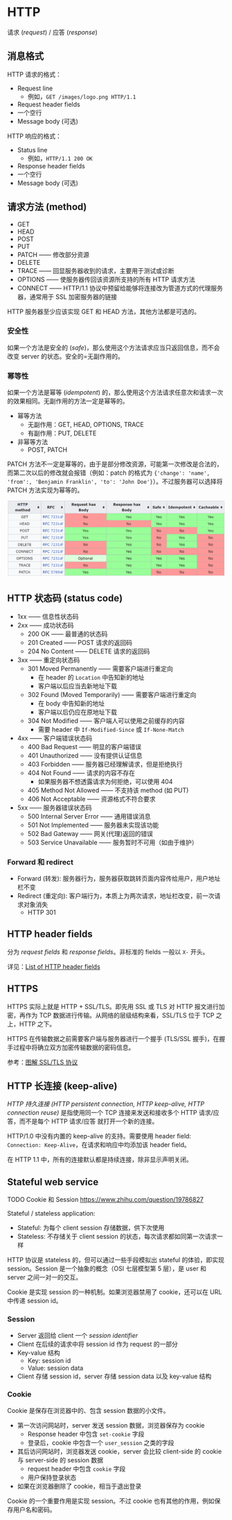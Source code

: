 # HTTP

请求 (_request_) / 应答 (_response_)

## 消息格式

HTTP 请求的格式：

+ Request line
  + 例如，`GET /images/logo.png HTTP/1.1`
+ Request header fields
+ 一个空行
+ Message body (可选)

HTTP 响应的格式：

+ Status line
  + 例如，`HTTP/1.1 200 OK`
+ Response header fields
+ 一个空行
+ Message body (可选)

## 请求方法 (method)

+ GET
+ HEAD
+ POST
+ PUT
+ PATCH —— 修改部分资源
+ DELETE
+ TRACE —— 回显服务器收到的请求，主要用于测试或诊断
+ OPTIONS —— 使服务器传回该资源所支持的所有 HTTP 请求方法
+ CONNECT —— HTTP/1.1 协议中预留给能够将连接改为管道方式的代理服务器，通常用于 SSL 加密服务器的链接

HTTP 服务器至少应该实现 GET 和 HEAD 方法，其他方法都是可选的。

### 安全性

如果一个方法是安全的 (_safe_)，那么使用这个方法请求应当只返回信息，而不会改变 server 的状态。安全的=无副作用的。

### 幂等性

如果一个方法是幂等 (_idempotent_) 的，那么使用这个方法请求任意次和请求一次的效果相同。无副作用的方法一定是幂等的。

+ 幂等方法
  + 无副作用：GET, HEAD, OPTIONS, TRACE
  + 有副作用：PUT, DELETE
+ 非幂等方法
  + POST, PATCH

PATCH 方法不一定是幂等的，由于是部分修改资源，可能第一次修改是合法的，而第二次以后的修改就会报错（例如：patch 的格式为 `{'change': 'name', 'from':, 'Benjamin Franklin', 'to': 'John Doe'}`）。不过服务器可以选择将 PATCH 方法实现为幂等的。

![HTTP methods](img/http-methods.png)

## HTTP 状态码 (status code)

+ 1xx —— 信息性状态码
+ 2xx —— 成功状态码
  + 200 OK —— 最普通的状态码
  + 201 Created —— POST 请求的返回码
  + 204 No Content —— DELETE 请求的返回码
+ 3xx —— 重定向状态码
  + 301 Moved Permanently —— 需要客户端进行重定向
    + 在 header 的 `Location` 中告知新的地址
    + 客户端以后应当去新地址下载
  + 302 Found (Moved Temporarily) —— 需要客户端进行重定向
    + 在 body 中告知新的地址
    + 客户端以后仍应在原地址下载
  + 304 Not Modified —— 客户端人可以使用之前缓存的内容
    + 需要 header 中 `If-Modified-Since` 或 `If-None-Match`
+ 4xx —— 客户端错误状态码
  + 400 Bad Request —— 明显的客户端错误
  + 401 Unauthorized —— 没有提供认证信息
  + 403 Forbidden —— 服务器已经理解请求，但是拒绝执行
  + 404 Not Found —— 请求的内容不存在
    + 如果服务器不想透露请求为何拒绝，可以使用 404
  + 405 Method Not Allowed —— 不支持该 method (如 PUT)
  + 406 Not Acceptable —— 资源格式不符合要求
+ 5xx —— 服务器错误状态码
  + 500 Internal Server Error —— 通用错误消息
  + 501 Not Implemented —— 服务器未实现该功能
  + 502 Bad Gateway —— 网关(代理)返回的错误
  + 503 Service Unavailable —— 服务暂时不可用（如由于维护）

### Forward 和 redirect

+ Forward (转发): 服务器行为，服务器获取跳转页面内容传给用户，用户地址栏不变
+ Redirect (重定向): 客户端行为，本质上为两次请求，地址栏改变，前一次请求对象消失
  + HTTP 301

## HTTP header fields

分为 _request fields_ 和 _response fields_。非标准的 fields 一般以 `X-` 开头。

详见：[List of HTTP header fields](https://en.wikipedia.org/wiki/List_of_HTTP_header_fields)

## HTTPS

HTTPS 实际上就是 HTTP + SSL/TLS。即先用 SSL 或 TLS 对 HTTP 报文进行加密，再作为 TCP 数据进行传输。从网络的层级结构来看，SSL/TLS 位于 TCP 之上，HTTP 之下。

HTTPS 在传输数据之前需要客户端与服务器进行一个握手 (TLS/SSL 握手)，在握手过程中将确立双方加密传输数据的密码信息。

参考：[图解 SSL/TLS 协议](http://www.ruanyifeng.com/blog/2014/09/illustration-ssl.html)

## HTTP 长连接 (keep-alive)

_HTTP 持久连接 (HTTP persistent connection, HTTP keep-alive, HTTP connection reuse)_ 是指使用同一个 TCP 连接来发送和接收多个 HTTP 请求/应答，而不是每个 HTTP 请求/应答 就打开一个新的连接。

HTTP/1.0 中没有内置的 keep-alive 的支持。需要使用 header field: `Connection: Keep-Alive`，在请求和响应中均添加该 header field。

在 HTTP 1.1 中，所有的连接默认都是持续连接，除非显示声明关闭。

## Stateful web service

TODO Cookie 和 Session
https://www.zhihu.com/question/19786827

Stateful / stateless application:

+ Stateful: 为每个 client session 存储数据，供下次使用
+ Stateless: 不存储关于 client session 的状态，每次请求都如同第一次请求一样

HTTP 协议是 stateless 的，但可以通过一些手段模拟出 stateful 的体验，即实现 session。Session 是一个抽象的概念（OSI 七层模型第 5 层），是 user 和 server 之间一对一的交互。

Cookie 是实现 session 的一种机制。如果浏览器禁用了 cookie，还可以在 URL 中传递 session id。

### Session

+ Server 返回给 client 一个 _session identifier_
+ Client 在后续的请求中将 session id 作为 request 的一部分
+ Key-value 结构
  + Key: session id
  + Value: session data
+ Client 存储 session id，server 存储 session data 以及 key-value 结构

### Cookie

Cookie 是保存在浏览器中的、包含 session 数据的小文件。

+ 第一次访问网站时，server 发送 session 数据，浏览器保存为 cookie
  + Response header 中包含 `set-cookie` 字段
  + 登录后，cookie 中包含一个 `user_session` 之类的字段
+ 其后访问网站时，浏览器发送 cookie，server 会比较 client-side 的 cookie 与 server-side 的 session 数据
  + request header 中包含 `cookie` 字段
  + 用户保持登录状态
+ 如果在浏览器删除了 cookie，相当于退出登录

Cookie 的一个重要作用是实现 session。不过 cookie 也有其他的作用，例如保存用户名和密码。